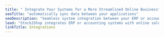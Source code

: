 ```yaml
---
title: " Integrate Your Systems for a More Streamlined Online Business"
seoTitle: "automatically sync data between your applications"
seoDescription: "Seamless system integration between your ERP or accounting system and your e-commerce website or B2B trade store. Integrate Sage, SAP, iSync or SYSPRO with Shopify, Magento, WooCommerce, B2B and Parcelninja."
lead: "Stock2Shop integrates ERP or accounting systems with online sales channels. Click on your system below to find out how we can help you run a more efficient ecommerce enterprise."
linkTitle: Integrations
---
```

